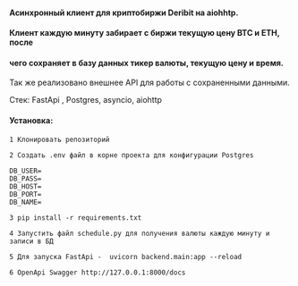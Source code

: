 #### Асинхронный клиент для криптобиржи Deribit на aiohhtp.
#### Клиент каждую минуту забирает с биржи текущую цену BTC и ETH, после
#### чего сохраняет в базу данных тикер валюты, текущую цену и время.



Так же реализовано внешнее API для работы с сохраненными данными.

Стек:
FastApi , Postgres, asyncio, aiohttp

#### Установка:

```
1 Клонировать репозиторий

2 Создать .env файл в корне проекта для конфигурации Postgres

DB_USER=
DB_PASS=
DB_HOST=
DB_PORT=
DB_NAME=

3 pip install -r requirements.txt

4 Запустить файл schedule.py для получения валюты каждую минуту и записи в БД

5 Для запуска FastApi -  uvicorn backend.main:app --reload

6 OpenApi Swagger http://127.0.0.1:8000/docs
```



